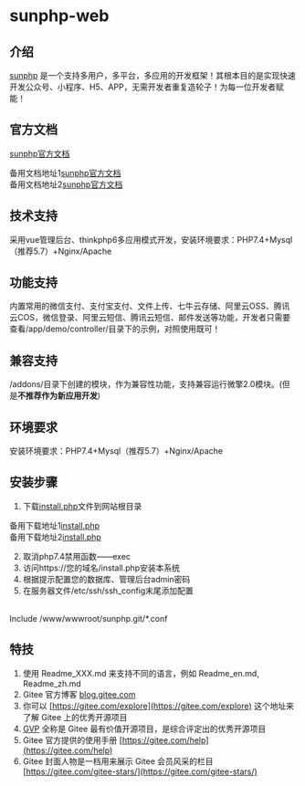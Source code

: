 # sunphp-web

## 介绍
[sunphp](https://gitee.com/bluestear/sunphp) 是一个支持多用户，多平台，多应用的开发框架！其根本目的是实现快速开发公众号、小程序、H5、APP，无需开发者重复造轮子！为每一位开发者赋能！

## 官方文档
[sunphp官方文档](https://bluestear.github.io/sunphp-web)

备用文档地址1[sunphp官方文档](https://www.sunphp.cn/sunphp-web)
<br/>
备用文档地址2[sunphp官方文档](https://bluestear.gitee.io/sunphp-web)


## 技术支持
采用vue管理后台、thinkphp6多应用模式开发，安装环境要求：PHP7.4+Mysql（推荐5.7）+Nginx/Apache

## 功能支持
内置常用的微信支付、支付宝支付、文件上传、七牛云存储、阿里云OSS、腾讯云COS，微信登录、阿里云短信、腾讯云短信、邮件发送等功能，开发者只需要查看/app/demo/controller/目录下的示例，对照使用既可！

## 兼容支持
/addons/目录下创建的模块，作为兼容性功能，支持兼容运行微擎2.0模块。(但是**不推荐作为新应用开发**)

## 环境要求
安装环境要求：PHP7.4+Mysql（推荐5.7）+Nginx/Apache

## 安装步骤
1. 下载[install.php](https://bluestear.github.io/sunphp-web/install.html)文件到网站根目录

备用下载地址1[install.php](https://www.sunphp.cn/sunphp-web/install.html)
<br/>
备用下载地址2[install.php](https://bluestear.gitee.io/sunphp-web/install.html)


2. 取消php7.4禁用函数——exec
3. 访问https://您的域名/install.php安装本系统
4. 根据提示配置您的数据库、管理后台admin密码
5. 在服务器文件/etc/ssh/ssh_config末尾添加配置
<br/>
Include /www/wwwroot/sunphp.git/*.conf





## 特技

1.  使用 Readme\_XXX.md 来支持不同的语言，例如 Readme\_en.md, Readme\_zh.md
2.  Gitee 官方博客 [blog.gitee.com](https://blog.gitee.com)
3.  你可以 [https://gitee.com/explore](https://gitee.com/explore) 这个地址来了解 Gitee 上的优秀开源项目
4.  [GVP](https://gitee.com/gvp) 全称是 Gitee 最有价值开源项目，是综合评定出的优秀开源项目
5.  Gitee 官方提供的使用手册 [https://gitee.com/help](https://gitee.com/help)
6.  Gitee 封面人物是一档用来展示 Gitee 会员风采的栏目 [https://gitee.com/gitee-stars/](https://gitee.com/gitee-stars/)
